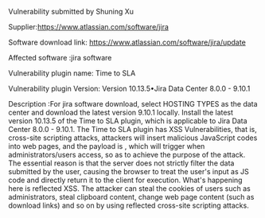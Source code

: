 Vulnerability submitted by Shuning Xu

Supplier:https://www.atlassian.com/software/jira

Software download link: https://www.atlassian.com/software/jira/update

Affected software :jira software

Vulnerability plugin name: Time to SLA

Vulnerability plugin Version: Version 10.13.5•Jira Data Center 8.0.0 - 9.10.1

Description :For jira software download, select HOSTING TYPES as the data center and download the latest version 9.10.1 locally. Install the latest version 10.13.5 of the Time to SLA plugin, which is applicable to Jira Data Center 8.0.0 - 9.10.1. The Time to SLA plugin has XSS Vulnerabilities, that is, cross-site scripting attacks, attackers will insert malicious JavaScript codes into web pages, and the payload is <ScRiPt>alert(1)</ScRiPt>, which will trigger when administrators/users access, so as to achieve the purpose of the attack. The essential reason is that the server does not strictly filter the data submitted by the user, causing the browser to treat the user's input as JS code and directly return it to the client for execution. What's happening here is reflected XSS. The attacker can steal the cookies of users such as administrators, steal clipboard content, change web page content (such as download links) and so on by using reflected cross-site scripting attacks.
